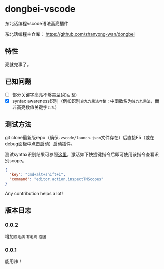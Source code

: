 # dongbei-vscode

东北话编程vscode语法高亮插件

东北话编程主仓库： https://github.com/zhanyong-wan/dongbei

## 特性

亮就完事了。

## 已知问题

- [ ] 部分关键字高亮不够美型(如`在` `整`)
- [x] syntax awareness识别（例如识别`算九九乘法咋整：`中函数名为`算九九乘法`，而非高亮数值关键字`九九`）

## 测试方法

git clone最新版repo（确保`.vscode/launch.json`文件存在）后直接F5（或在debug面板中点击启动）启动插件。

测试syntax识别结果可参照[这里](https://code.visualstudio.com/api/language-extensions/syntax-highlight-guide)，激活如下快捷键指令后即可使用该指令查看识别scope。
```json
{
  "key": "cmd+alt+shift+i",
  "command": "editor.action.inspectTMScopes"
}
```

Any contribution helps a lot!


## 版本日志

### 0.0.2

增加`没毛病` `有毛病` `抱团`

### 0.0.1

能用辣！
